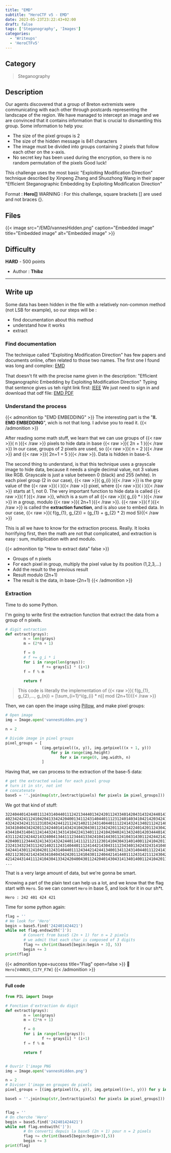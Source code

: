 ```yaml
---
title: "EMD"
subtitle: "HeroCTF v5 - EMD"
date: 2023-05-23T23:22:43+02:00
draft: false
tags: ['Steganography', 'Images']
categories:
  - 'Writeups'
  - 'HeroCTFv5'
---
```


## Category

> Steganography

## Description

Our agents discovered that a group of Breton extremists were communicating with each other through postcards representing the landscape of the region. We have managed to intercept an image and we are convinced that it contains information that is crucial to dismantling this group.
Some information to help you:
- The size of the pixel groups is 2
- The size of the hidden message is 841 characters
- The image must be divided into groups containing 2 pixels that follow each other on the x-axis.
- No secret key has been used during the encryption, so there is no random permutation of the pixels
  Good luck!

This challenge uses the most basic "Exploiting Modification Direction" technique described by Xinpeng Zhang and Shuozhong Wang in their paper "Efﬁcient Steganographic Embedding by Exploiting Modiﬁcation Direction"

Format : **Hero[]** WARNING : For this challenge, square brackets [] are used and not braces {}.

## Files

{{< image src="/EMD/vannesHidden.png" caption="Embedded image" title="Embedded image" alt="Embedded image" >}}


## Difficulty

**HARD** - 500 points

- Author : **Thibz**
---


## Write up

Some data has been hidden in the file with a relatively non-common method (not LSB for example), so our steps will be :
- find documentation about this method
- understand how it works
- extract

### Find documentation

The technique called "Exploiting Modification Direction" has few papers and documents online, often related to those two names. The first one I found was long and complex: [EMD](https://www.sciencedirect.com/science/article/pii/S0898122110000179)

That doesn't fit with the precise name given in the description: "Efﬁcient Steganographic Embedding by Exploiting Modiﬁcation Direction"
Typing that sentence gives us teh right link first: [IEEE](https://ieeexplore.ieee.org/document/4020540)
We just need to sign in and download that odf file: [EMD PDF](/EMD/3_Efficient20Steganographic20Embedding20by20Exploiting20Modification20Direction.pdf)

### Understand the process

{{< admonition tip "EMD EMBEDDING" >}}
The interesting part is the "**II. EMD EMBEDDING**", wich is not that long. I advise you to read it.
{{< /admonition >}}

After reading some math stuff, we learn that we can use groups of {{< raw >}}\( n \){{< /raw >}} pixels to hide data in base {{< raw >}}\( 2n + 1 \){{< /raw >}}
In our case, groups of 2 pixels are used, so {{< raw >}}\( n = 2 \){{< /raw >}} and {{< raw >}}\( 2n+1 = 5 \){{< /raw >}}. Data is hidden in base-5.

The second thing to understand, is that this technique uses a grayscale image to hide data, because it needs a single decimal value, not 3 values like RGB. Grayscale is just a value between 0 (black) and 255 (white).
In each pixel group (2 in our case), {{< raw >}}\( g_{i} \){{< /raw >}} is the gray value of the {{< raw >}}\( i \){{< /raw >}} pixel, where {{< raw >}}\( i \){{< /raw >}} starts at 1, not 0.
The very important function to hide data is called {{< raw >}}\( f \){{< /raw >}}, which is a sum of all {{< raw >}}\( g_{i} * i \){{< /raw >}} in a group, modulo {{< raw >}}\( 2n+1 \){{< /raw >}}.
{{< raw >}}\( f \){{< /raw >}} is called the **extraction function**, and is also use to embed data. 
In our case, {{< raw >}}\( f(g_{1}, g_{2}) = (g_{1} + g_{2} * 2) mod 5\){{< /raw >}}

This is all we have to know for the extraction process. Really.
It looks horrifying first, then the math are not that complicated, and extraction is easy : sum, multiplication with and modulo.

{{< admonition tip "How to extract data" false >}}
- Groups of n pixels
- For each pixel in group, multiply the pixel value by its position (1,2,3,...)
- Add the result to the previous result
- Result modulo (2n+1)
- The result is the data, in base-(2n+1)
{{< /admonition >}}

### Extraction

Time to do some Python.

I'm going to write first the extraction function that extract the data from a group of n pixels.

```python
# digit extraction
def extract(grays):
        n = len(grays)
        m = (2*n + 1)

        f = 0
        # f += g_i * i
        for i in range(len(grays)):
                f += grays[i] * (i+1)
        f = f % m

        return f
```
> This code is literally the implementation of {{< raw >}}\( f(g_{1}, g_{2},..., g_{n}) = [\sum_{i=1}^i(g_{i} * n)] mod (2n+1)\){{< /raw >}}

Then, we can open the image using [Pillow](https://pypi.org/project/Pillow/), and make pixel groups:

```python
# Open image
img = Image.open('vannesHidden.png')

n = 2

# Divide image in pixel groups
pixel_groups = [
                (img.getpixel((x, y)), img.getpixel((x + 1, y))) 
                    for y in range(img.height) 
                        for x in range(0, img.width, n)
                ]
```

Having that, we can process to the extraction of the base-5 data: 

```python
# get the extracted value for each pixel group
# turn it in str, not int
# concatenate
base5 = ''.join(map(str,[extract(pixels) for pixels in pixel_groups]))
```

We got that kind of stuff:
```
322404401424401112431404401112421344401342420112433401420431432424401430112430421112
402342424112410420413342420400134112431404401112312401403410421420342413112303342431
432424342413112310342424412112421402112431404401112241432413402112421402112302421424
343410404342420112424401414342410420430112342420112421422401420112430422342344401112
434410431404112414432413431410422413401112410420402413432401420344401430112431404342
431112422424421432400413441112344413342410414430112410431430112424421421431430112342
420400112344432413431432424401141112112112301410430431401400112410420112431404401112
232413432343112421402112431404401112414421430431112343401342432431410402432413112343
342441430112410420112431404401112434421424413400134112431404401112241432413402112421
402112302421424343410404342420112410430112404421414401112431421112430421414401112402
421424431441112410430413342420400430112420401430431413401400112410420112342112430414
...
```

That is a very large amount of data, but we're gonna be smart.

Knowing a part of the plain text can help us a lot, and we know that the flag start with `Hero`. So we can convert `Hero` in base 5, and look for it in our sh*t.

`Hero : 242 401 424 421`

Time for some python again: 
```python
flag = ''
# We look for 'Hero'
begin = base5.find('242401424421')
while not flag.endswith(']'):
        # Convert from base5 (2n + 1) for n = 2 pixels
        # we admit that each char is composed of 3 digits
        flag += chr(int(base5[begin:begin + 3], 5))
        begin += 3
print(flag)
```

{{< admonition type=success title="Flag" open=false >}}
:triangular_flag_on_post: `Hero[V4NN3S_C17Y_F7W]`
{{< /admonition >}}

---

#### Full code

```python
from PIL import Image

# Fonction d'extraction du digit
def extract(grays):
        n = len(grays)
        m = (2*n + 1)

        f = 0
        for i in range(len(grays)):
                f += grays[i] * (i+1)
        f = f % m

        return f


# Ouvrir l'image PNG
img = Image.open('vannesHidden.png')

n = 2
# Diviser l'image en groupes de pixels
pixel_groups = [(img.getpixel((x, y)), img.getpixel((x+1, y))) for y in range(img.height) for x in range(0, img.width, n)]

base5 = ''.join(map(str,[extract(pixels) for pixels in pixel_groups]))


flag = ''
# On cherche 'Hero'
begin = base5.find('242401424421')
while not flag.endswith(']'):
        # On converti depuis la base5 (2n + 1) pour n = 2 pixels
        flag += chr(int(base5[begin:begin+3],5))
        begin += 3
print(flag)
```


